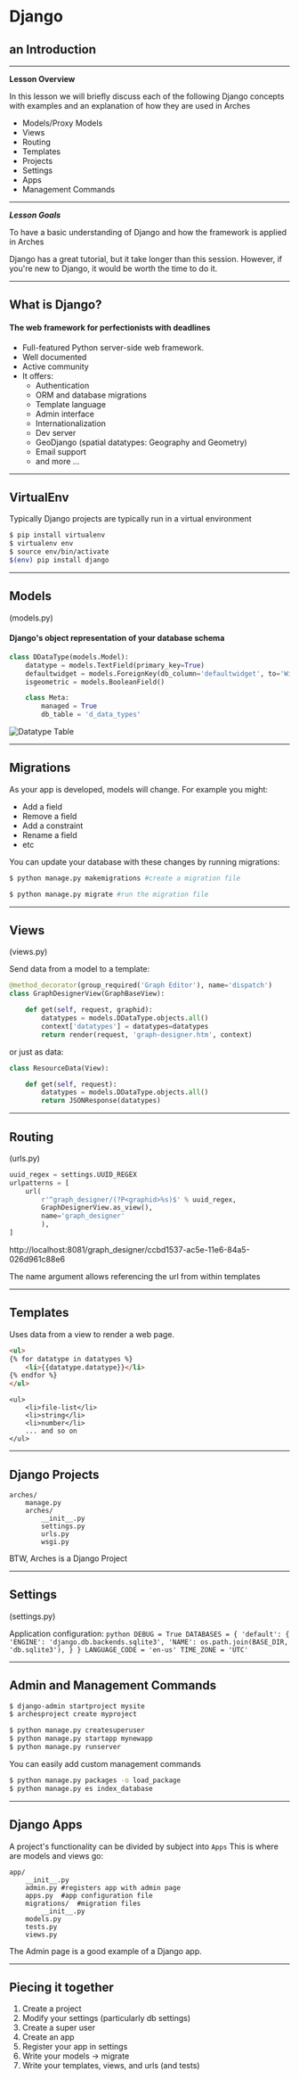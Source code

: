 <!-- sectionTitle: Django Intro -->
<!-- background: jellybean -->

# Django
## an Introduction

---

**Lesson Overview**

In this lesson we will briefly discuss each of the following Django concepts with examples and an explanation of how they are used in Arches

- Models/Proxy Models
- Views
- Routing
- Templates
- Projects
- Settings
- Apps
- Management Commands

---

***Lesson Goals***

To have a basic understanding of Django and how the framework is applied in Arches

Django has a great tutorial, but it take longer than this session.
However, if you're new to Django, it would
be worth the time to do it.

---

## What is Django?

#### The web framework for perfectionists with deadlines

- Full-featured Python server-side web framework.
- Well documented
- Active community
- It offers:
    - Authentication
    - ORM and database migrations
    - Template language
    - Admin interface
    - Internationalization
    - Dev server
    - GeoDjango (spatial datatypes: Geography and Geometry)
    - Email support
    - and more ...

---

## VirtualEnv

Typically Django projects are typically run in a virtual environment

```bash
$ pip install virtualenv
$ virtualenv env
$ source env/bin/activate
$(env) pip install django
```

---

## Models
(models.py)
#### Django's object representation of your database schema

```python
class DDataType(models.Model):
    datatype = models.TextField(primary_key=True)
    defaultwidget = models.ForeignKey(db_column='defaultwidget', to='Widget', null=True)
    isgeometric = models.BooleanField()

    class Meta:
        managed = True
        db_table = 'd_data_types'
```

![Datatype Table](/images/datatype-table.png)

---

## Migrations

As your app is developed, models will change. For example you might:

- Add a field
- Remove a field
- Add a constraint
- Rename a field
- etc

You can update your database with these changes
by running migrations:

```bash
$ python manage.py makemigrations #create a migration file
```

```bash
$ python manage.py migrate #run the migration file
```  

---

## Views
(views.py)

Send data from a model to a template:

```python
@method_decorator(group_required('Graph Editor'), name='dispatch')
class GraphDesignerView(GraphBaseView):

    def get(self, request, graphid):
        datatypes = models.DDataType.objects.all()
        context['datatypes'] = datatypes=datatypes
        return render(request, 'graph-designer.htm', context)
```

or just as data:

```python
class ResourceData(View):

    def get(self, request):
        datatypes = models.DDataType.objects.all()
        return JSONResponse(datatypes)
```

---

## Routing
(urls.py)

```python
uuid_regex = settings.UUID_REGEX
urlpatterns = [
    url(
        r'^graph_designer/(?P<graphid>%s)$' % uuid_regex,
        GraphDesignerView.as_view(),
        name='graph_designer'
        ),
]
```
http://localhost:8081/graph_designer/ccbd1537-ac5e-11e6-84a5-026d961c88e6

The name argument allows referencing the url from within templates

---

## Templates

Uses data from a view to render a web page.

```html
<ul>
{% for datatype in datatypes %}
    <li>{{datatype.datatype}}</li>
{% endfor %}
</ul>
```
```
<ul>
    <li>file-list</li>
    <li>string</li>
    <li>number</li>
    ... and so on
</ul>
```
---

## Django Projects

```
arches/
    manage.py
    arches/
        __init__.py
        settings.py
        urls.py
        wsgi.py
```

BTW, Arches is a Django Project

---

## Settings

(settings.py)

Application configuration:
    ```python
    DEBUG = True
    DATABASES = {
        'default': {
            'ENGINE': 'django.db.backends.sqlite3',
            'NAME': os.path.join(BASE_DIR, 'db.sqlite3'),
        }
    }
    LANGUAGE_CODE = 'en-us'
    TIME_ZONE = 'UTC'
    ```

---

## Admin and Management Commands

```bash
$ django-admin startproject mysite
$ archesproject create myproject
```

```bash
$ python manage.py createsuperuser
$ python manage.py startapp mynewapp
$ python manage.py runserver
```

You can easily add custom management commands

```bash
$ python manage.py packages -o load_package
$ python manage.py es index_database
```

---

## Django Apps

A project's functionality can be divided by subject into `Apps`
This is where are models and views go:

```
app/
    __init__.py
    admin.py #registers app with admin page
    apps.py  #app configuration file
    migrations/  #migration files
        __init__.py
    models.py
    tests.py
    views.py
```

The Admin page is a good example of a Django app.

---

## Piecing it together

1. Create a project
2. Modify your settings (particularly db settings)
3. Create a super user
4. Create an app
5. Register your app in settings
6. Write your models -> migrate
7. Write your templates, views, and urls (and tests)
